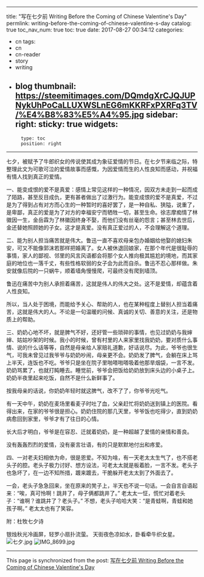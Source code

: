 
---
title: "写在七夕前 Writing Before the Coming of Chinese Valentine's Day"
permlink: writing-before-the-coming-of-chinese-valentine-s-day
catalog: true
toc_nav_num: true
toc: true
date: 2017-08-27 00:34:12
categories:
- cn
tags:
- cn
- cn-reader
- story
- writing
- blog
thumbnail: https://steemitimages.com/DQmdgXrCJQJUPNykUhPoCaLLUXWSLnEG6mKKRFxPXRFq3TV/%E4%B8%83%E5%A4%95.jpg
sidebar:
    right:
        sticky: true
widgets:
    -
        type: toc
        position: right
---


七夕，被赋予了牛郎织女的传说使其成为象征爱情的节日。在七夕节来临之际，特整理此文为可歌可泣的爱情故事而感慨，为因爱情而生的人性良知而感动，并祝福有情人找到真正的爱情。

一、能变成恨的爱不是真爱：感情上常见这样的一种情况，因双方未走到一起而成了陌路，甚至反目成仇，更有甚者做出了过激行为。能变成恨的爱不是真爱，不过是为了得到占有对方而心生的一种暂时的喜好罢了，是一种自私、狭隘，说重了，是卑鄙，真正的爱是为了对方的幸福安宁而牺牲一切，甚至生命。徐志摩痴情了林徽因一生，金岳霖为了林徽因终身不娶，而他们没有丝毫的怨言；甚至林去世后，金还替她照顾她的子女。这才是真爱。没有真正爱过的人，不会理解这个道理。

二、能为别人担当痛苦就是伟大。鲁迅一直不喜欢母亲包办婚姻给他娶的媳妇朱安，可又不能像郭沫若那样把婚离了。女人被休退回娘家，在那个年代是很耻辱的事情，家人的鄙视、邻里的风言风语都会将那个女人推向极其尴尬的境地，而其家庭的地位也一落千丈，有些性格软弱的女子会为此而自杀。鲁迅不忍心那样做。朱安就像后院的一只蜗牛，顺着墙角慢慢爬，可最终没有爬到墙顶。 

鲁迅在痛苦中为别人承担着痛苦，这就是伟人的伟大之处。这不是爱情，却蕴含着人性良知。

所以，当人处于困境，而能给予关心、帮助的人，也在某种程度上替别人担当着痛苦，这就是伟大的人。不论是一句温暖的问候、真诚的关切、善意的关注，还是物质上的帮助。

三、奶奶心地不坏，就是脾气不好，还好管一些琐碎的事情，也见过奶奶与我婶婶、姑姑吵架的时候。我小的时候，曾有村里的人来家里找我奶奶，要对质什么事情、说的什么话等等，自然是母亲给人家赔礼道歉，好话说尽。为此，爷爷也很生气，可我未曾见过我爷爷与奶奶吵闹，母亲更不会。奶奶发了脾气，会躺在床上骂上半天，连饭也不吃。爷爷只是坐在院子里啪嗒啪嗒吸着他那旱烟袋，一言不发。奶奶骂累了，也就打盹睡去。睡觉前，爷爷会把饭给奶奶放到床头边的小桌子上。奶奶半夜里起来吃饭，自然不是什么新鲜事了。

按我母亲的话说，你奶奶年轻时就这脾气，改不了了，你爷爷光吃气。

有一天中午，奶奶在麦场里看麦子时吐了血，父亲赶忙将奶奶送到镇上的医院。看得出来，在家的爷爷很是担心。奶奶住院的那几天里，爷爷饭也吃得少，直到奶奶病愈回到家里，爷爷才有了往日的心情。

长大后才明白，爷爷是在容忍、迁就着奶奶，是一种超越了爱情的亲情和善良。

没有轰轰烈烈的爱情，没有豪言壮语，有的只是默默地付出和疼爱。

四、一对老夫妇相依为命，很是恩爱。不知为啥，有一天老太太生气了，也不搭老头子的腔。老头子极力讨好、想方设法，可老太太就是板着脸，一言不发。老头子也急坏了，在一边不知所措，踱来踱去，干脆躲开老太太到了外面去了。

一会，老头子急急回来，坐在原来的凳子上，半天也不说一句话。一会自言自语起来：“唉，真可怜啊！跳井了，母子俩都跳井了。” 老太太一怔，慌忙对着老头子：“谁啊？谁跳井了？老头子。” 不想，老头子哈哈大笑：“是青蛙啊，青蛙和她孩子啊。” 老太太也有了笑容。

附：杜牧七夕诗
                
银烛秋光冷画屏，轻罗小扇扑流萤。
天街夜色凉如水，卧看牵牛织女星。
![七夕.jpg](https://steemitimages.com/DQmdgXrCJQJUPNykUhPoCaLLUXWSLnEG6mKKRFxPXRFq3TV/%E4%B8%83%E5%A4%95.jpg)
![IMG_8699.jpg](https://steemitimages.com/DQmSd9b3N1AQwsgeJJ8T2oCghJ6wNVZPSyzMuhwGEumRuXc/IMG_8699.jpg)

- - -

This page is synchronized from the post: [写在七夕前 Writing Before the Coming of Chinese Valentine's Day](https://steemit.com/@bring/writing-before-the-coming-of-chinese-valentine-s-day)
